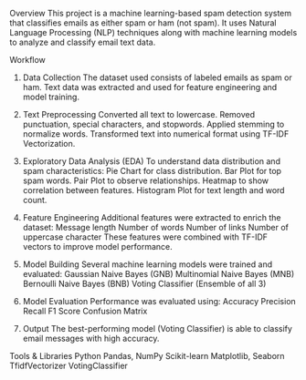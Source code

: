 Overview
This project is a machine learning-based spam detection system that classifies emails as either spam or ham (not spam). It uses Natural Language Processing (NLP) techniques along with machine learning models to analyze and classify email text data.

Workflow

1. Data Collection
The dataset used consists of labeled emails as spam or ham.
Text data was extracted and used for feature engineering and model training.

2. Text Preprocessing
Converted all text to lowercase.
Removed punctuation, special characters, and stopwords.
Applied stemming to normalize words.
Transformed text into numerical format using TF-IDF Vectorization.

3. Exploratory Data Analysis (EDA)
To understand data distribution and spam characteristics:
Pie Chart for class distribution.
Bar Plot for top spam words.
Pair Plot to observe relationships.
Heatmap to show correlation between features.
Histogram Plot for text length and word count.

4. Feature Engineering
Additional features were extracted to enrich the dataset:
Message length
Number of words
Number of links
Number of uppercase character
These features were combined with TF-IDF vectors to improve model performance.

5. Model Building
Several machine learning models were trained and evaluated:
Gaussian Naive Bayes (GNB)
Multinomial Naive Bayes (MNB)
Bernoulli Naive Bayes (BNB)
Voting Classifier (Ensemble of all 3)

6. Model Evaluation
Performance was evaluated using:
Accuracy
Precision
Recall
F1 Score
Confusion Matrix
  
7. Output
The best-performing model (Voting Classifier) is able to classify email messages with high accuracy.

Tools & Libraries
Python
Pandas, NumPy
Scikit-learn
Matplotlib, Seaborn
TfidfVectorizer
VotingClassifier
